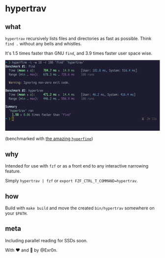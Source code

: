 # hypertrav

## what
`hypertrav` recursively lists files and directories as fast as possible. Think `find .` without any bells and whistles.

It's 1.5 times faster than GNU `find`, and 3.9 times faster user space wise.

![Benchmark of hypertrav running 1.5x faster than find](./docs/bench.png)

(benchmarked with [the amazing `hyperfine`](https://github.com/sharkdp/hyperfine))

## why
Intended for use with `fzf` or as a front end to any interactive narrowing feature.

Simply `hypertrav | fzf` or `export FZF_CTRL_T_COMMAND=hypertrav`.

## how
Build with `make build` and move the created `bin/hypertrav` somewhere on your `$PATH`.

## meta

Including parallel reading for SSDs soon.

With :heart: and :green_salad: by @Exr0n.

